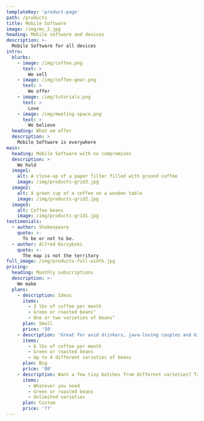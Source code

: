 ```yaml
---
templateKey: 'product-page'
path: /products
title: Mobile Software
image: /img/ms_2.jpg
heading: Mobile software and devices
description: >-
  Mobile Software for all devices
intro:
  blurbs:
    - image: /img/coffee.png
      text: >
        We sell 
    - image: /img/coffee-gear.png
      text: >
        We offer 
    - image: /img/tutorials.png
      text: >
        Love 
    - image: /img/meeting-space.png
      text: >
        We believe 
  heading: What we offer
  description: >
    Mobile Software is everywhere
main:
  heading: Mobile Software with no compromises
  description: >
    We hold
  image1:
    alt: A close-up of a paper filter filled with ground coffee
    image: /img/products-grid3.jpg
  image2:
    alt: A green cup of a coffee on a wooden table
    image: /img/products-grid2.jpg
  image3:
    alt: Coffee beans
    image: /img/products-grid1.jpg
testimonials:
  - author: Shakespeare
    quote: >-
      To be or not to be.
  - author: Alfred Korzybski
    quote: >-
      The map is not the territory
full_image: /img/products-full-width.jpg
pricing:
  heading: Monthly subscriptions
  description: >-
    We make
  plans:
    - description: Ideas
      items:
        - 3 lbs of coffee per month
        - Green or roasted beans"
        - One or two varieties of beans"
      plan: Small
      price: '50'
    - description: 'Great for avid drinkers, java-loving couples and bigger crowds'
      items:
        - 6 lbs of coffee per month
        - Green or roasted beans
        - Up to 4 different varieties of beans
      plan: Big
      price: '80'
    - description: Want a few tiny batches from different varieties? Try our custom plan
      items:
        - Whatever you need
        - Green or roasted beans
        - Unlimited varieties
      plan: Custom
      price: '??'
---
```

